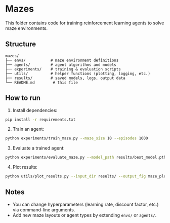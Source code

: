 # Mazes

This folder contains code for training reinforcement learning agents to solve maze environments.

## Structure

```
mazes/
├── envs/           # maze environment definitions
├── agents/         # agent algorithms and models
├── experiments/    # training & evaluation scripts
├── utils/          # helper functions (plotting, logging, etc.)
├── results/        # saved models, logs, output data
└── README.md        # this file
```

## How to run

1. Install dependencies:

```bash
pip install -r requirements.txt
```

2. Train an agent:

```bash
python experiments/train_maze.py --maze_size 10 --episodes 1000
```

3. Evaluate a trained agent:

```bash
python experiments/evaluate_maze.py --model_path results/best_model.pth
```

4. Plot results:

```bash
python utils/plot_results.py --input_dir results/ --output_fig maze_plot.png
```

## Notes

- You can change hyperparameters (learning rate, discount factor, etc.) via command-line arguments.  
- Add new maze layouts or agent types by extending `envs/` or `agents/`.
